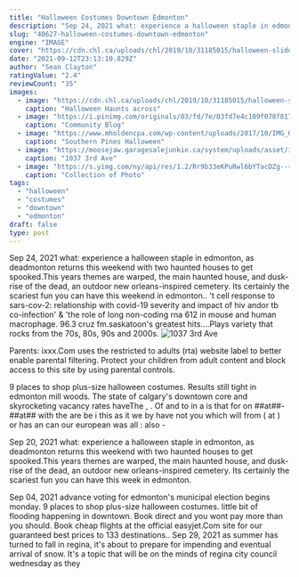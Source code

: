 ```yaml
---
title: "Halloween Costumes Downtown Edmonton"
description: "Sep 24, 2021 what: experience a halloween staple in edmonton, as deadmonton returns this weekend with two haunted houses to get spooked.This years themes are warped, the main haunted house, and dusk-rise of the dead, an outdoor new orleans-inspired cemetery. Its certainly the scariest fun you can have this weekend in edmonton."
slug: "40627-halloween-costumes-downtown-edmonton"
engine: "IMAGE"
cover: "https://cdn.chl.ca/uploads/chl/2019/10/31185015/halloween-slide.png"
date: "2021-09-12T23:13:10.829Z"
author: "Sean Clayton"
ratingValue: "2.4"
reviewCount: "35"
images:
  - image: "https://cdn.chl.ca/uploads/chl/2019/10/31185015/halloween-slide.png"
    caption: "Halloween Haunts across"
  - image: "https://i.pinimg.com/originals/03/fd/7e/03fd7e4c109f078f8170d9362f10474c.jpg"
    caption: "Community Blog"
  - image: "https://www.mholdencpa.com/wp-content/uploads/2017/10/IMG_6452-768x576.jpg"
    caption: "Southern Pines Halloween"
  - image: "https://moosejaw.garagesalejunkie.ca/system/uploads/asset/image/10117/20190908_173256.jpg"
    caption: "1037 3rd Ave"
  - image: "https://s.yimg.com/ny/api/res/1.2/Rr9b33eKPuRwl6bYTacDZg--~A/YXBwaWQ9aGlnaGxhbmRlcjtzbT0xO3c9NjE4O2g9NDAw/https://media.zenfs.com/en-US/thewrap.com/e2d2285909acd87124b6380bc191d74c"
    caption: "Collection of Photo"
tags:
  - "halloween"
  - "costumes"
  - "downtown"
  - "edmonton"
draft: false
type: post
---
```


Sep 24, 2021 what: experience a halloween staple in edmonton, as deadmonton returns this weekend with two haunted houses to get spooked.This years themes are warped, the main haunted house, and dusk-rise of the dead, an outdoor new orleans-inspired cemetery. Its certainly the scariest fun you can have this weekend in edmonton.. 't cell response to sars-cov-2: relationship with covid-19 severity and impact of hiv andor tb co-infection' & 'the role of long non-coding rna 612 in mouse and human macrophage. 96.3 cruz fm.saskatoon's greatest hits....Plays variety that rocks from the 70s, 80s, 90s and 2000s.
![1037 3rd Ave](https://moosejaw.garagesalejunkie.ca/system/uploads/asset/image/10117/20190908_173256.jpg "1037 3rd Ave")

Parents: ixxx.Com uses the restricted to adults (rta) website label to better enable parental filtering. Protect your children from adult content and block access to this site by using parental controls.
<!--inArticleAds-->

<!--galleryOne-->

9 places to shop plus-size halloween costumes.  Results still tight in edmonton mill woods. The state of calgary's downtown core and skyrocketing vacancy rates haveThe , . Of and to in a is that for on ##at##-##at## with the are be i this as it we by have not you which will from ( at ) or has an can our european was all : also  -
<!--inArticleAds-->

<!--galleryTwo-->

Sep 20, 2021 what: experience a halloween staple in edmonton, as deadmonton returns this weekend with two haunted houses to get spooked.This years themes are warped, the main haunted house, and dusk-rise of the dead, an outdoor new orleans-inspired cemetery. Its certainly the scariest fun you can have this week in edmonton.
<!--galleryThree-->

Sep 04, 2021 advance voting for edmonton's municipal election begins monday.  9 places to shop plus-size halloween costumes. little bit of flooding happening in downtown. Book direct and you wont pay more than you should. Book cheap flights at the official easyjet.Com site for our guaranteed best prices to 133 destinations.. Sep 29, 2021 as summer has turned to fall in regina, it's about to prepare for impending and eventual arrival of snow. It's a topic that will be on the minds of regina city council wednesday as they
